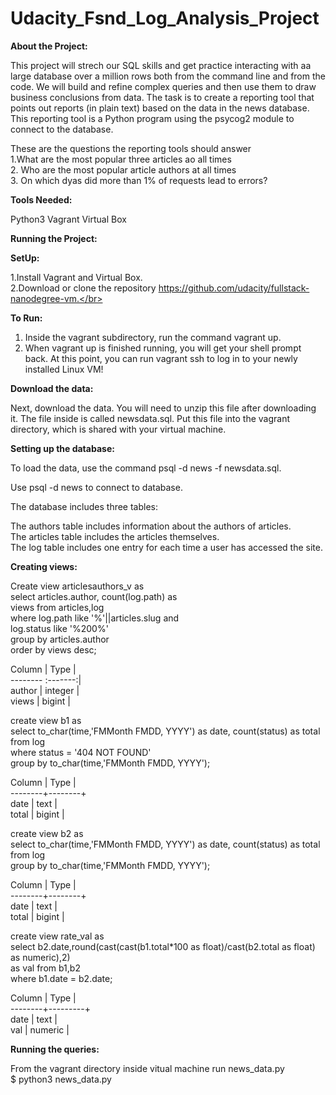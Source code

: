 # Udacity_Fsnd_Log_Analysis_Project

**About the Project:**

This project will strech our SQL skills and get practice interacting with aa large database
over a million rows both from the command line and from the code. We will build and refine
complex queries and then use them to draw business conclusions from data. The task is to
create a reporting tool that points out reports (in plain text) based on the data in the
news database. This reporting tool is a Python program using the psycog2 module to connect
to the database.

These are the questions the reporting tools should answer</br>
1.What are the most popular three articles ao all times</br>
2. Who are the most popular article authors at all times</br>
3. On which dyas did more than 1% of requests lead to errors?</br>

**Tools Needed:**

Python3
Vagrant
Virtual Box

**Running the Project:**

**SetUp:**

1.Install Vagrant and Virtual Box.</br>
2.Download or clone the repository https://github.com/udacity/fullstack-nanodegree-vm.</br>

**To Run:**

1. Inside the vagrant subdirectory, run the command vagrant up.
2. When vagrant up is finished running, you will get your shell prompt back.
   At this point, you can run vagrant ssh to log in to your newly installed Linux VM!

**Download the data:**

Next, download the data. You will need to unzip this file after downloading it.
The file inside is called newsdata.sql. Put this file into the vagrant directory,
which is shared with your virtual machine.

**Setting up the database:**

To load the data, use the command psql -d news -f newsdata.sql.

Use psql -d news to connect to database.

The database includes three tables:

The authors table includes information about the authors of articles.</br>
The articles table includes the articles themselves.</br>
The log table includes one entry for each time a user has accessed the site.</br>

**Creating views:**

Create view articlesauthors_v as</br>
select articles.author, count(log.path) as</br>
views from articles,log</br>
where log.path like '%'||articles.slug and</br>
log.status like '%200%'</br>
group by articles.author</br>
order by views desc;</br>

Column  |  Type   |</br>
-------- :-------:|</br>
 author | integer |</br>
 views  | bigint  |</br>


create view b1 as</br>
select to_char(time,'FMMonth FMDD, YYYY') as date, count(status) as total from log</br>
where status = '404 NOT FOUND'</br>
group by to_char(time,'FMMonth FMDD, YYYY');</br>

Column |  Type   |</br>
--------+--------+</br>
 date   | text   |</br>
 total  | bigint |</br>

create view b2 as</br>
select to_char(time,'FMMonth FMDD, YYYY') as date, count(status) as total from log</br>
group by to_char(time,'FMMonth FMDD, YYYY');</br>

 Column |  Type  |</br> 
--------+--------+</br>
 date   | text   |</br>
 total  | bigint |</br>

create view rate_val as</br>
select b2.date,round(cast(cast(b1.total*100 as float)/cast(b2.total as float) as numeric),2)</br>
as val from b1,b2</br>
where b1.date = b2.date;</br>

Column |  Type    |</br>
--------+---------+</br>
 date   | text    |</br>
 val    | numeric |</br>

**Running the queries:**

From the vagrant directory inside vitual machine run news_data.py</br>
$ python3 news_data.py</br>

